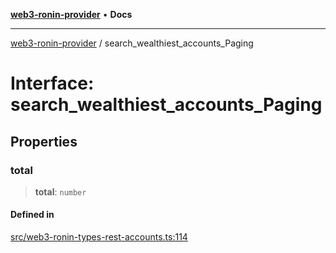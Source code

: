 [**web3-ronin-provider**](../README.md) • **Docs**

***

[web3-ronin-provider](../globals.md) / search\_wealthiest\_accounts\_Paging

# Interface: search\_wealthiest\_accounts\_Paging

## Properties

### total

> **total**: `number`

#### Defined in

[src/web3-ronin-types-rest-accounts.ts:114](https://github.com/chuacw/web3-ronin-provider/blob/8f8ec8edfaa82f0741161cc9ab238177f2999ade/src/web3-ronin-types-rest-accounts.ts#L114)
